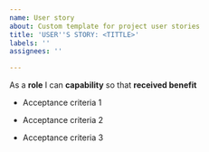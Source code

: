 ```yaml
---
name: User story
about: Custom template for project user stories
title: 'USER''S STORY: <TITTLE>'
labels: ''
assignees: ''

---
```


As a **role** I can **capability** so that **received benefit**

- Acceptance criteria 1

- Acceptance criteria 2

- Acceptance criteria 3
